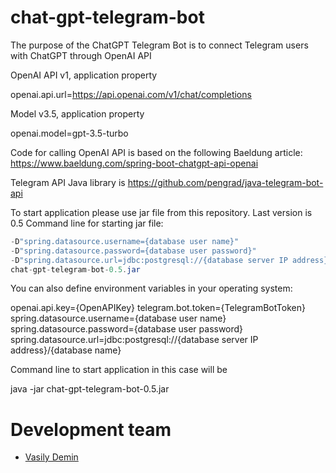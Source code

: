 # chat-gpt-telegram-bot

The purpose of the ChatGPT Telegram Bot is to connect Telegram users with ChatGPT through OpenAI API

OpenAI API v1, application property 

openai.api.url=https://api.openai.com/v1/chat/completions

Model v3.5, application property 

openai.model=gpt-3.5-turbo

Code for calling OpenAI API is based on the following Baeldung article: https://www.baeldung.com/spring-boot-chatgpt-api-openai

Telegram API Java library is https://github.com/pengrad/java-telegram-bot-api 

To start application please use jar file from this repository. Last version is 0.5 Command line for starting jar
file:

```java -jar -D"openai.api.key={OpenAPIKey}" -D"telegram.bot.token={TelegramBotToken}"  
-D"spring.datasource.username={database user name}"  
-D"spring.datasource.password={database user password}"  
-D"spring.datasource.url=jdbc:postgresql://{database server IP address}/{database name}"  
chat-gpt-telegram-bot-0.5.jar
```

You can also define environment variables in your operating system:

openai.api.key={OpenAPIKey}
telegram.bot.token={TelegramBotToken}
spring.datasource.username={database user name}
spring.datasource.password={database user password}
spring.datasource.url=jdbc:postgresql://{database server IP address}/{database name}

Command line to start application in this case will be

java -jar chat-gpt-telegram-bot-0.5.jar

# Development team

* [Vasily Demin](https://github.com/CatOgre70)